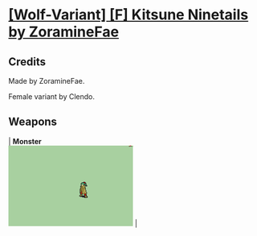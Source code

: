 # [\[Wolf-Variant\] \[F\] Kitsune Ninetails by ZoramineFae](./)
## Credits

Made by ZoramineFae.

Female variant by Clendo.

## Weapons

| <b>Monster</b><br/><img alt="Monster animation" src="./8.%20Monster/Monster.gif"/> |
